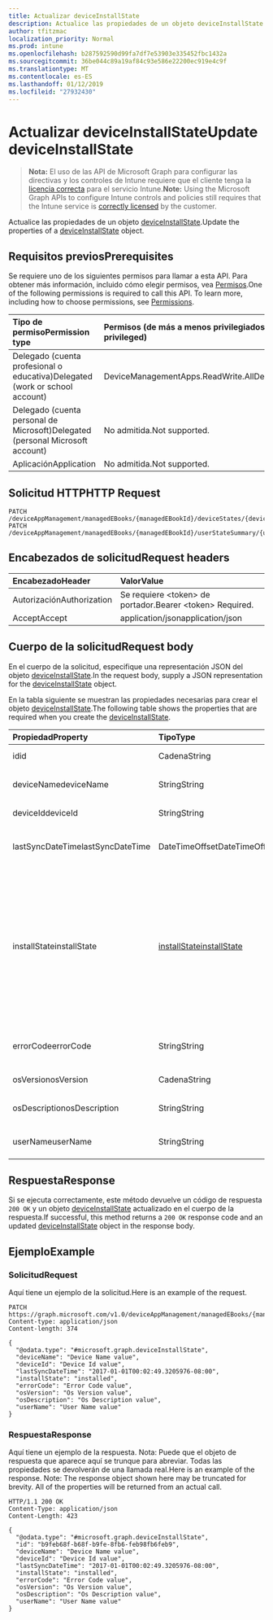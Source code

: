 ```yaml
---
title: Actualizar deviceInstallState
description: Actualice las propiedades de un objeto deviceInstallState.
author: tfitzmac
localization_priority: Normal
ms.prod: intune
ms.openlocfilehash: b287592590d99fa7df7e53903e335452fbc1432a
ms.sourcegitcommit: 36be044c89a19af84c93e586e22200ec919e4c9f
ms.translationtype: MT
ms.contentlocale: es-ES
ms.lasthandoff: 01/12/2019
ms.locfileid: "27932430"
---
```

# <a name="update-deviceinstallstate"></a><span data-ttu-id="ed10f-103">Actualizar deviceInstallState</span><span class="sxs-lookup"><span data-stu-id="ed10f-103">Update deviceInstallState</span></span>

> <span data-ttu-id="ed10f-104">**Nota:** El uso de las API de Microsoft Graph para configurar las directivas y los controles de Intune requiere que el cliente tenga la [licencia correcta](https://go.microsoft.com/fwlink/?linkid=839381) para el servicio Intune.</span><span class="sxs-lookup"><span data-stu-id="ed10f-104">**Note:** Using the Microsoft Graph APIs to configure Intune controls and policies still requires that the Intune service is [correctly licensed](https://go.microsoft.com/fwlink/?linkid=839381) by the customer.</span></span>

<span data-ttu-id="ed10f-105">Actualice las propiedades de un objeto [deviceInstallState](../resources/intune-books-deviceinstallstate.md).</span><span class="sxs-lookup"><span data-stu-id="ed10f-105">Update the properties of a [deviceInstallState](../resources/intune-books-deviceinstallstate.md) object.</span></span>
## <a name="prerequisites"></a><span data-ttu-id="ed10f-106">Requisitos previos</span><span class="sxs-lookup"><span data-stu-id="ed10f-106">Prerequisites</span></span>
<span data-ttu-id="ed10f-p101">Se requiere uno de los siguientes permisos para llamar a esta API. Para obtener más información, incluido cómo elegir permisos, vea [Permisos](/graph/permissions-reference).</span><span class="sxs-lookup"><span data-stu-id="ed10f-p101">One of the following permissions is required to call this API. To learn more, including how to choose permissions, see [Permissions](/graph/permissions-reference).</span></span>

|<span data-ttu-id="ed10f-109">Tipo de permiso</span><span class="sxs-lookup"><span data-stu-id="ed10f-109">Permission type</span></span>|<span data-ttu-id="ed10f-110">Permisos (de más a menos privilegiados)</span><span class="sxs-lookup"><span data-stu-id="ed10f-110">Permissions (from most to least privileged)</span></span>|
|:---|:---|
|<span data-ttu-id="ed10f-111">Delegado (cuenta profesional o educativa)</span><span class="sxs-lookup"><span data-stu-id="ed10f-111">Delegated (work or school account)</span></span>|<span data-ttu-id="ed10f-112">DeviceManagementApps.ReadWrite.All</span><span class="sxs-lookup"><span data-stu-id="ed10f-112">DeviceManagementApps.ReadWrite.All</span></span>|
|<span data-ttu-id="ed10f-113">Delegado (cuenta personal de Microsoft)</span><span class="sxs-lookup"><span data-stu-id="ed10f-113">Delegated (personal Microsoft account)</span></span>|<span data-ttu-id="ed10f-114">No admitida.</span><span class="sxs-lookup"><span data-stu-id="ed10f-114">Not supported.</span></span>|
|<span data-ttu-id="ed10f-115">Aplicación</span><span class="sxs-lookup"><span data-stu-id="ed10f-115">Application</span></span>|<span data-ttu-id="ed10f-116">No admitida.</span><span class="sxs-lookup"><span data-stu-id="ed10f-116">Not supported.</span></span>|

## <a name="http-request"></a><span data-ttu-id="ed10f-117">Solicitud HTTP</span><span class="sxs-lookup"><span data-stu-id="ed10f-117">HTTP Request</span></span>
<!-- {
  "blockType": "ignored"
}
-->
``` http
PATCH /deviceAppManagement/managedEBooks/{managedEBookId}/deviceStates/{deviceInstallStateId}
PATCH /deviceAppManagement/managedEBooks/{managedEBookId}/userStateSummary/{userInstallStateSummaryId}/deviceStates/{deviceInstallStateId}
```

## <a name="request-headers"></a><span data-ttu-id="ed10f-118">Encabezados de solicitud</span><span class="sxs-lookup"><span data-stu-id="ed10f-118">Request headers</span></span>
|<span data-ttu-id="ed10f-119">Encabezado</span><span class="sxs-lookup"><span data-stu-id="ed10f-119">Header</span></span>|<span data-ttu-id="ed10f-120">Valor</span><span class="sxs-lookup"><span data-stu-id="ed10f-120">Value</span></span>|
|:---|:---|
|<span data-ttu-id="ed10f-121">Autorización</span><span class="sxs-lookup"><span data-stu-id="ed10f-121">Authorization</span></span>|<span data-ttu-id="ed10f-122">Se requiere &lt;token&gt; de portador.</span><span class="sxs-lookup"><span data-stu-id="ed10f-122">Bearer &lt;token&gt; Required.</span></span>|
|<span data-ttu-id="ed10f-123">Accept</span><span class="sxs-lookup"><span data-stu-id="ed10f-123">Accept</span></span>|<span data-ttu-id="ed10f-124">application/json</span><span class="sxs-lookup"><span data-stu-id="ed10f-124">application/json</span></span>|

## <a name="request-body"></a><span data-ttu-id="ed10f-125">Cuerpo de la solicitud</span><span class="sxs-lookup"><span data-stu-id="ed10f-125">Request body</span></span>
<span data-ttu-id="ed10f-126">En el cuerpo de la solicitud, especifique una representación JSON del objeto [deviceInstallState](../resources/intune-books-deviceinstallstate.md).</span><span class="sxs-lookup"><span data-stu-id="ed10f-126">In the request body, supply a JSON representation for the [deviceInstallState](../resources/intune-books-deviceinstallstate.md) object.</span></span>

<span data-ttu-id="ed10f-127">En la tabla siguiente se muestran las propiedades necesarias para crear el objeto [deviceInstallState](../resources/intune-books-deviceinstallstate.md).</span><span class="sxs-lookup"><span data-stu-id="ed10f-127">The following table shows the properties that are required when you create the [deviceInstallState](../resources/intune-books-deviceinstallstate.md).</span></span>

|<span data-ttu-id="ed10f-128">Propiedad</span><span class="sxs-lookup"><span data-stu-id="ed10f-128">Property</span></span>|<span data-ttu-id="ed10f-129">Tipo</span><span class="sxs-lookup"><span data-stu-id="ed10f-129">Type</span></span>|<span data-ttu-id="ed10f-130">Descripción</span><span class="sxs-lookup"><span data-stu-id="ed10f-130">Description</span></span>|
|:---|:---|:---|
|<span data-ttu-id="ed10f-131">id</span><span class="sxs-lookup"><span data-stu-id="ed10f-131">id</span></span>|<span data-ttu-id="ed10f-132">Cadena</span><span class="sxs-lookup"><span data-stu-id="ed10f-132">String</span></span>|<span data-ttu-id="ed10f-133">Clave de la entidad.</span><span class="sxs-lookup"><span data-stu-id="ed10f-133">Key of the entity.</span></span>|
|<span data-ttu-id="ed10f-134">deviceName</span><span class="sxs-lookup"><span data-stu-id="ed10f-134">deviceName</span></span>|<span data-ttu-id="ed10f-135">String</span><span class="sxs-lookup"><span data-stu-id="ed10f-135">String</span></span>|<span data-ttu-id="ed10f-136">Nombre del dispositivo.</span><span class="sxs-lookup"><span data-stu-id="ed10f-136">Device name.</span></span>|
|<span data-ttu-id="ed10f-137">deviceId</span><span class="sxs-lookup"><span data-stu-id="ed10f-137">deviceId</span></span>|<span data-ttu-id="ed10f-138">String</span><span class="sxs-lookup"><span data-stu-id="ed10f-138">String</span></span>|<span data-ttu-id="ed10f-139">Id. del dispositivo</span><span class="sxs-lookup"><span data-stu-id="ed10f-139">Device Id.</span></span>|
|<span data-ttu-id="ed10f-140">lastSyncDateTime</span><span class="sxs-lookup"><span data-stu-id="ed10f-140">lastSyncDateTime</span></span>|<span data-ttu-id="ed10f-141">DateTimeOffset</span><span class="sxs-lookup"><span data-stu-id="ed10f-141">DateTimeOffset</span></span>|<span data-ttu-id="ed10f-142">Fecha y hora de la última sincronización.</span><span class="sxs-lookup"><span data-stu-id="ed10f-142">Last sync date and time.</span></span>|
|<span data-ttu-id="ed10f-143">installState</span><span class="sxs-lookup"><span data-stu-id="ed10f-143">installState</span></span>|[<span data-ttu-id="ed10f-144">installState</span><span class="sxs-lookup"><span data-stu-id="ed10f-144">installState</span></span>](../resources/intune-books-installstate.md)|<span data-ttu-id="ed10f-145">El estado de instalación del libro electrónico.</span><span class="sxs-lookup"><span data-stu-id="ed10f-145">The install state of the eBook.</span></span> <span data-ttu-id="ed10f-146">Los valores posibles son: `notApplicable`, `installed`, `failed`, `notInstalled`, `uninstallFailed` y `unknown`.</span><span class="sxs-lookup"><span data-stu-id="ed10f-146">Possible values are: `notApplicable`, `installed`, `failed`, `notInstalled`, `uninstallFailed`, `unknown`.</span></span>|
|<span data-ttu-id="ed10f-147">errorCode</span><span class="sxs-lookup"><span data-stu-id="ed10f-147">errorCode</span></span>|<span data-ttu-id="ed10f-148">String</span><span class="sxs-lookup"><span data-stu-id="ed10f-148">String</span></span>|<span data-ttu-id="ed10f-149">El código de error si hay errores de instalación.</span><span class="sxs-lookup"><span data-stu-id="ed10f-149">The error code for install failures.</span></span>|
|<span data-ttu-id="ed10f-150">osVersion</span><span class="sxs-lookup"><span data-stu-id="ed10f-150">osVersion</span></span>|<span data-ttu-id="ed10f-151">Cadena</span><span class="sxs-lookup"><span data-stu-id="ed10f-151">String</span></span>|<span data-ttu-id="ed10f-152">Versión del sistema operativo.</span><span class="sxs-lookup"><span data-stu-id="ed10f-152">OS Version.</span></span>|
|<span data-ttu-id="ed10f-153">osDescription</span><span class="sxs-lookup"><span data-stu-id="ed10f-153">osDescription</span></span>|<span data-ttu-id="ed10f-154">String</span><span class="sxs-lookup"><span data-stu-id="ed10f-154">String</span></span>|<span data-ttu-id="ed10f-155">Descripción del sistema operativo.</span><span class="sxs-lookup"><span data-stu-id="ed10f-155">OS Description.</span></span>|
|<span data-ttu-id="ed10f-156">userName</span><span class="sxs-lookup"><span data-stu-id="ed10f-156">userName</span></span>|<span data-ttu-id="ed10f-157">String</span><span class="sxs-lookup"><span data-stu-id="ed10f-157">String</span></span>|<span data-ttu-id="ed10f-158">Nombre de usuario del dispositivo.</span><span class="sxs-lookup"><span data-stu-id="ed10f-158">Device User Name.</span></span>|



## <a name="response"></a><span data-ttu-id="ed10f-159">Respuesta</span><span class="sxs-lookup"><span data-stu-id="ed10f-159">Response</span></span>
<span data-ttu-id="ed10f-160">Si se ejecuta correctamente, este método devuelve un código de respuesta `200 OK` y un objeto [deviceInstallState](../resources/intune-books-deviceinstallstate.md) actualizado en el cuerpo de la respuesta.</span><span class="sxs-lookup"><span data-stu-id="ed10f-160">If successful, this method returns a `200 OK` response code and an updated [deviceInstallState](../resources/intune-books-deviceinstallstate.md) object in the response body.</span></span>

## <a name="example"></a><span data-ttu-id="ed10f-161">Ejemplo</span><span class="sxs-lookup"><span data-stu-id="ed10f-161">Example</span></span>
### <a name="request"></a><span data-ttu-id="ed10f-162">Solicitud</span><span class="sxs-lookup"><span data-stu-id="ed10f-162">Request</span></span>
<span data-ttu-id="ed10f-163">Aquí tiene un ejemplo de la solicitud.</span><span class="sxs-lookup"><span data-stu-id="ed10f-163">Here is an example of the request.</span></span>
``` http
PATCH https://graph.microsoft.com/v1.0/deviceAppManagement/managedEBooks/{managedEBookId}/deviceStates/{deviceInstallStateId}
Content-type: application/json
Content-length: 374

{
  "@odata.type": "#microsoft.graph.deviceInstallState",
  "deviceName": "Device Name value",
  "deviceId": "Device Id value",
  "lastSyncDateTime": "2017-01-01T00:02:49.3205976-08:00",
  "installState": "installed",
  "errorCode": "Error Code value",
  "osVersion": "Os Version value",
  "osDescription": "Os Description value",
  "userName": "User Name value"
}
```

### <a name="response"></a><span data-ttu-id="ed10f-164">Respuesta</span><span class="sxs-lookup"><span data-stu-id="ed10f-164">Response</span></span>
<span data-ttu-id="ed10f-p103">Aquí tiene un ejemplo de la respuesta. Nota: Puede que el objeto de respuesta que aparece aquí se trunque para abreviar. Todas las propiedades se devolverán de una llamada real.</span><span class="sxs-lookup"><span data-stu-id="ed10f-p103">Here is an example of the response. Note: The response object shown here may be truncated for brevity. All of the properties will be returned from an actual call.</span></span>
``` http
HTTP/1.1 200 OK
Content-Type: application/json
Content-Length: 423

{
  "@odata.type": "#microsoft.graph.deviceInstallState",
  "id": "b9feb68f-b68f-b9fe-8fb6-feb98fb6feb9",
  "deviceName": "Device Name value",
  "deviceId": "Device Id value",
  "lastSyncDateTime": "2017-01-01T00:02:49.3205976-08:00",
  "installState": "installed",
  "errorCode": "Error Code value",
  "osVersion": "Os Version value",
  "osDescription": "Os Description value",
  "userName": "User Name value"
}
```



